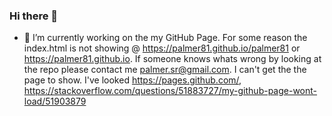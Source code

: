 ### Hi there 👋
- 🔭 I’m currently working on the my GitHub Page. For some reason the index.html is not showing @ https://palmer81.github.io/palmer81 or https://palmer81.github.io. If someone knows whats wrong by looking at the repo please contact me palmer.sr@gmail.com. I can't get the the page to show. I've looked https://pages.github.com/, https://stackoverflow.com/questions/51883727/my-github-page-wont-load/51903879
